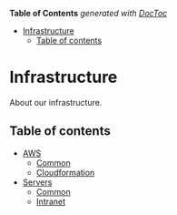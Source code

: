 <!-- START doctoc generated TOC please keep comment here to allow auto update -->
<!-- DON'T EDIT THIS SECTION, INSTEAD RE-RUN doctoc TO UPDATE -->
**Table of Contents**  *generated with [DocToc](https://github.com/thlorenz/doctoc)*

- [Infrastructure](#infrastructure)
  - [Table of contents](#table-of-contents)

<!-- END doctoc generated TOC please keep comment here to allow auto update -->

# Infrastructure
About our infrastructure.

## Table of contents

- [AWS](/infrastructure/aws)
    - [Common](/infrastructure/aws/common.md)
    - [Cloudformation](/infrastructure/aws/cloudformation.md)
- [Servers](/infrastructure/servers)
    - [Common](/infrastructure/common.md)
    - [Intranet](/infrastructure/intranet.md)

